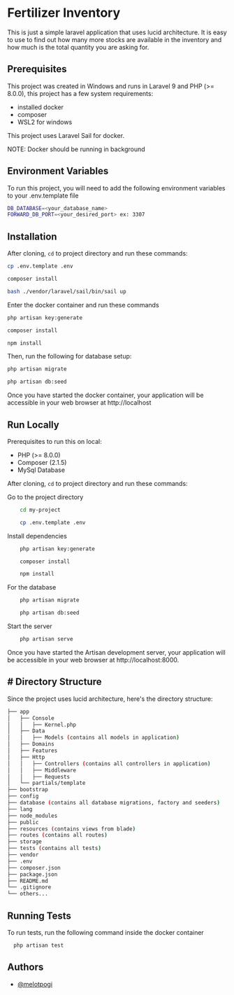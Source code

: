 
# Fertilizer Inventory

This is just a simple laravel application that uses lucid architecture. It is easy to use to find out how many more stocks are available in the inventory and how much is the total quantity you are asking for.




## Prerequisites

This project was created in Windows and runs in Laravel 9 and PHP (>= 8.0.0), this project has a few system requirements:
- installed docker
- composer
- WSL2 for windows

This project uses Laravel Sail for docker. 

NOTE: Docker should be running in background
## Environment Variables

To run this project, you will need to add the following environment variables to your .env.template file

```bash
DB_DATABASE=<your_database_name>
FORWARD_DB_PORT=<your_desired_port> ex: 3307
```


## Installation

After cloning, `cd` to project directory and run these commands:

```bash
cp .env.template .env

composer install

bash ./vendor/laravel/sail/bin/sail up
```

Enter the docker container and run these commands

```bash
php artisan key:generate

composer install

npm install

```

Then, run the following for database setup:
```bash
php artisan migrate

php artisan db:seed
```

Once you have started the docker container, your application will be accessible in your web browser at http://localhost



## Run Locally

Prerequisites to run this on local:
- PHP (>= 8.0.0)
- Composer (2.1.5)
- MySql Database

After cloning, `cd` to project directory and run these commands:

Go to the project directory

```bash
    cd my-project

    cp .env.template .env
```

Install dependencies

```bash
    php artisan key:generate

    composer install

    npm install
```

For the database

```bash
    php artisan migrate

    php artisan db:seed
```

Start the server

```bash
    php artisan serve
```
Once you have started the Artisan development server, your application will be accessible in your web browser at http://localhost:8000.


## # Directory Structure
Since the project uses lucid architecture, here's the directory structure:
```bash
├── app
│   ├── Console
│   │   ├── Kernel.php
│   ├── Data
│   │   ├── Models (contains all models in application)
│   ├── Domains
│   ├── Features
│   ├── Http
│   │   ├── Controllers (contains all controllers in application)
│   │   ├── Middleware
│   │   ├── Requests
│   └── partials/template
├── bootstrap
├── config
├── database (contains all database migrations, factory and seeders)
├── lang
├── node_modules
├── public
├── resources (contains views from blade)
├── routes (contains all routes)
├── storage
├── tests (contains all tests)
├── vendor
├── .env
├── composer.json
├── package.json
├── README.md
└── .gitignore
└── others...
```
## Running Tests

To run tests, run the following command inside the docker container

```bash
  php artisan test
```


## Authors

- [@melotpogi](https://github.com/Melotganda)


